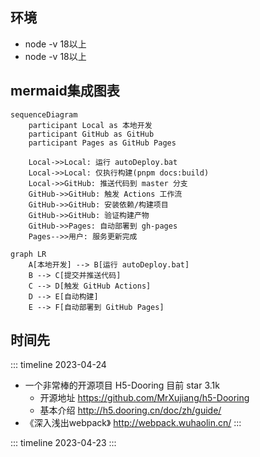 ## 环境
  - node -v 18以上
  - node -v 18以上

## mermaid集成图表

```mermaid
sequenceDiagram
    participant Local as 本地开发
    participant GitHub as GitHub
    participant Pages as GitHub Pages
    
    Local->>Local: 运行 autoDeploy.bat
    Local->>Local: 仅执行构建(pnpm docs:build)
    Local->>GitHub: 推送代码到 master 分支
    GitHub->>GitHub: 触发 Actions 工作流
    GitHub->>GitHub: 安装依赖/构建项目
    GitHub->>GitHub: 验证构建产物
    GitHub->>Pages: 自动部署到 gh-pages
    Pages-->>用户: 服务更新完成
```

```mermaid
graph LR
    A[本地开发] --> B[运行 autoDeploy.bat]
    B --> C[提交并推送代码]
    C --> D[触发 GitHub Actions]
    D --> E[自动构建]
    E --> F[自动部署到 GitHub Pages]
```



## 时间先

::: timeline 2023-04-24
- 一个非常棒的开源项目 H5-Dooring 目前 star 3.1k
  - 开源地址 https://github.com/MrXujiang/h5-Dooring
  - 基本介绍 http://h5.dooring.cn/doc/zh/guide/
- 《深入浅出webpack》 http://webpack.wuhaolin.cn/
:::

::: timeline 2023-04-23
:::

